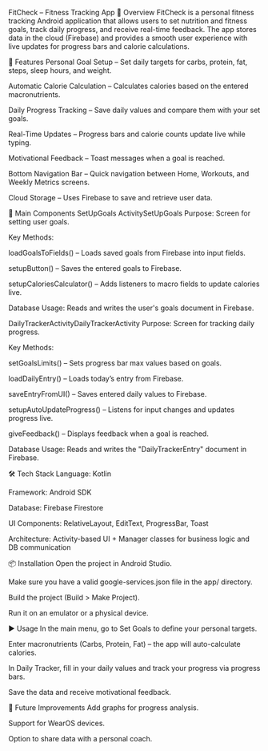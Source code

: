 FitCheck – Fitness Tracking App
📌 Overview
FitCheck is a personal fitness tracking Android application that allows users to set nutrition and fitness goals, track daily progress, and receive real-time feedback.
The app stores data in the cloud (Firebase) and provides a smooth user experience with live updates for progress bars and calorie calculations.

🚀 Features
Personal Goal Setup – Set daily targets for carbs, protein, fat, steps, sleep hours, and weight.

Automatic Calorie Calculation – Calculates calories based on the entered macronutrients.

Daily Progress Tracking – Save daily values and compare them with your set goals.

Real-Time Updates – Progress bars and calorie counts update live while typing.

Motivational Feedback – Toast messages when a goal is reached.

Bottom Navigation Bar – Quick navigation between Home, Workouts, and Weekly Metrics screens.

Cloud Storage – Uses Firebase to save and retrieve user data.

📂 Main Components
SetUpGoals ActivitySetUpGoals
Purpose: Screen for setting user goals.

Key Methods:

loadGoalsToFields() – Loads saved goals from Firebase into input fields.

setupButton() – Saves the entered goals to Firebase.

setupCaloriesCalculator() – Adds listeners to macro fields to update calories live.

Database Usage: Reads and writes the user's goals document in Firebase.

DailyTrackerActivityDailyTrackerActivity
Purpose: Screen for tracking daily progress.

Key Methods:

setGoalsLimits() – Sets progress bar max values based on goals.

loadDailyEntry() – Loads today’s entry from Firebase.

saveEntryFromUI() – Saves entered daily values to Firebase.

setupAutoUpdateProgress() – Listens for input changes and updates progress live.

giveFeedback() – Displays feedback when a goal is reached.

Database Usage: Reads and writes the "DailyTrackerEntry" document in Firebase.

🛠️ Tech Stack
Language: Kotlin

Framework: Android SDK

Database: Firebase Firestore

UI Components: RelativeLayout, EditText, ProgressBar, Toast

Architecture: Activity-based UI + Manager classes for business logic and DB communication

📦 Installation
Open the project in Android Studio.

Make sure you have a valid google-services.json file in the app/ directory.

Build the project (Build > Make Project).

Run it on an emulator or a physical device.

▶️ Usage
In the main menu, go to Set Goals to define your personal targets.

Enter macronutrients (Carbs, Protein, Fat) – the app will auto-calculate calories.

In Daily Tracker, fill in your daily values and track your progress via progress bars.

Save the data and receive motivational feedback.

📌 Future Improvements
Add graphs for progress analysis.

Support for WearOS devices.

Option to share data with a personal coach.

